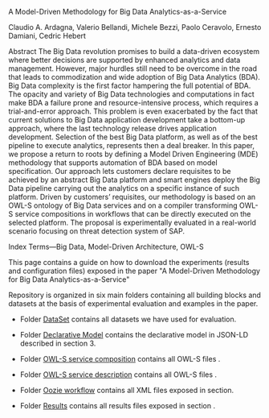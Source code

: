 A Model-Driven Methodology for Big Data Analytics-as-a-Service

Claudio A. Ardagna, Valerio Bellandi, Michele Bezzi, Paolo Ceravolo, Ernesto Damiani, Cedric Hebert

Abstract The Big Data revolution promises to build a data-driven ecosystem where better decisions are supported by enhanced
analytics and data management. However, major hurdles still need to be overcome in the road that leads to commodization and wide
adoption of Big Data Analytics (BDA). Big Data complexity is the first factor hampering the full potential of BDA. The opacity and variety of Big Data technologies and computations in fact make BDA a failure prone and resource-intensive process, which requires a
trial-and-error approach. This problem is even exacerbated by the fact that current solutions to Big Data application development take a bottom-up approach, where the last technology release drives application development. Selection of the best Big Data platform, as well as of the best pipeline to execute analytics, represents then a deal breaker. In this paper, we propose a return to roots by defining a Model Driven Engineering (MDE) methodology that supports automation of BDA based on model specification. Our approach lets customers declare requisites to be achieved by an abstract Big Data platform and smart engines deploy the Big Data pipeline carrying out the analytics on a specific instance of such platform. Driven by customers’ requisites, our methodology is based on an OWL-S ontology of Big Data services and on a compiler transforming OWL-S service compositions in workflows that can be directly executed on the selected platform. The proposal is experimentally evaluated in a real-world scenario focusing on threat detection system of SAP. 


Index Terms—Big Data, Model-Driven Architecture, OWL-S


This page contains a guide on how to download the experiments (results and configuration files) exposed in the paper "A Model-Driven Methodology for Big Data Analytics-as-a-Service"


Repository is organized in six main folders containing all building blocks and datasets at the basis of experimental evaluation and examples in the paper.

- Folder [DataSet](https://github.com/SESARLab/A-Model-Driven-Methodology/tree/master/Datasett) contains all datasets we have used for evaluation. 

- Folder [Declarative Model](https://github.com/SESARLab/A-Model-Driven-Methodology/tree/master/Declarative%20model) contains the  declarative model in JSON-LD described in section 3.

- Folder [OWL-S service composition](https://github.com/SESARLab/A-Model-Driven-Methodology/tree/master/OWL-S%20service%20composition) contains all OWL-S files .

- Folder [OWL-S service description](https://github.com/SESARLab/A-Model-Driven-Methodology/tree/master/OWL-S%20service%20description) contains all OWL-S files .

- Folder [Oozie workflow](https://github.com/SESARLab/A-Model-Driven-Methodology/tree/master/Oozie%20workflow) contains all XML files exposed in section.

- Folder [Results](https://github.com/SESARLab/A-Model-Driven-Methodology/tree/master/Results) contains all results files exposed in section .



